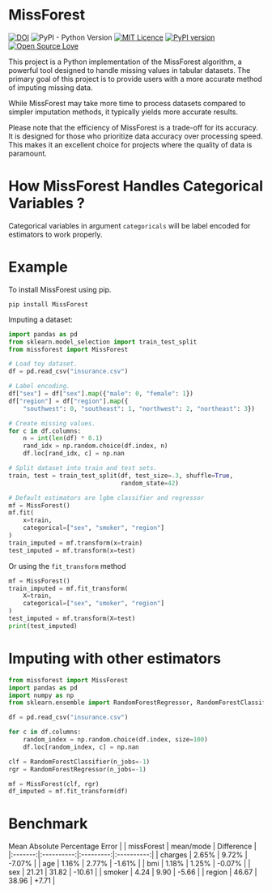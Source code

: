 # MissForest

[![DOI](https://zenodo.org/badge/DOI/10.5281/zenodo.13368883.svg)](https://doi.org/10.5281/zenodo.13368883)
![PyPI - Python Version](https://img.shields.io/pypi/pyversions/MissForest?link=https%3A%2F%2Fpypi.org%2Fproject%2FMissForest%2F)
[![MIT Licence](https://badges.frapsoft.com/os/mit/mit.svg?v=103)](https://opensource.org/licenses/mit-license.php)
[![PyPI version](https://badge.fury.io/py/MissForest.svg)](https://badge.fury.io/py/MissForest)
[![Open Source Love](https://badges.frapsoft.com/os/v2/open-source.svg?v=103)](https://github.com/ellerbrock/open-source-badges/)

This project is a Python implementation of the MissForest algorithm, a powerful 
tool designed to handle missing values in tabular datasets. The primary goal of 
this project is to provide users with a more accurate method of imputing 
missing data.

While MissForest may take more time to process datasets compared to simpler 
imputation methods, it typically yields more accurate results.

Please note that the efficiency of MissForest is a trade-off for its accuracy. 
It is designed for those who prioritize data accuracy over processing speed. 
This makes it an excellent choice for projects where the quality of data is 
paramount.

# How MissForest Handles Categorical Variables ?

Categorical variables in argument `categoricals` will be label encoded for
estimators to work properly. 

# Example

To install MissForest using pip.

```console
pip install MissForest
```

Imputing a dataset:

```python
import pandas as pd
from sklearn.model_selection import train_test_split
from missforest import MissForest

# Load toy dataset.
df = pd.read_csv("insurance.csv")

# Label encoding.
df["sex"] = df["sex"].map({"male": 0, "female": 1})
df["region"] = df["region"].map({
    "southwest": 0, "southeast": 1, "northwest": 2, "northeast": 3})

# Create missing values.
for c in df.columns:
    n = int(len(df) * 0.1)
    rand_idx = np.random.choice(df.index, n)
    df.loc[rand_idx, c] = np.nan

# Split dataset into train and test sets.
train, test = train_test_split(df, test_size=.3, shuffle=True,
                               random_state=42)

# Default estimators are lgbm classifier and regressor
mf = MissForest()
mf.fit(
    x=train,
    categorical=["sex", "smoker", "region"]
)
train_imputed = mf.transform(x=train)
test_imputed = mf.transform(x=test)
```

Or using the `fit_transform` method
```python
mf = MissForest()
train_imputed = mf.fit_transform(
    X=train,
    categorical=["sex", "smoker", "region"]
)
test_imputed = mf.transform(X=test)
print(test_imputed)
```

# Imputing with other estimators

```python
from missforest import MissForest
import pandas as pd
import numpy as np
from sklearn.ensemble import RandomForestRegressor, RandomForestClassifier

df = pd.read_csv("insurance.csv")

for c in df.columns:
    random_index = np.random.choice(df.index, size=100)
    df.loc[random_index, c] = np.nan

clf = RandomForestClassifier(n_jobs=-1)
rgr = RandomForestRegressor(n_jobs=-1)

mf = MissForest(clf, rgr)
df_imputed = mf.fit_transform(df)
```



# Benchmark

Mean Absolute Percentage Error
|         | missForest | mean/mode | Difference |
|:-------:|:----------:|:---------:|:----------:|
| charges | 2.65%      | 9.72%     |  -7.07%    |
| age     | 1.16%      | 2.77%     |  -1.61%    |
| bmi     | 1.18%      | 1.25%     |  -0.07%    |
| sex     | 21.21      | 31.82     |  -10.61    |
| smoker  |  4.24      |  9.90     |   -5.66    |
| region  | 46.67      | 38.96     |   +7.71    |
